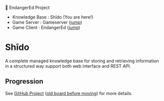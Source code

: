 🌱 EndangerEd Project
- Knowledge Base : Shīdo (You are here!)
- Game Server : Gameserver ([jump](https://github.com/endangered-project/gameserver))
- Game Client : EndangerEd ([jump](https://github.com/endangered-project/EndangerEd))

# Shīdo

A complete managed knowledge base for storing and retrieving information in a structured way support both web interface and REST API.

## Progression

See [GitHub Project](https://github.com/orgs/endangered-project/projects/1/) ([old board before moving](https://github.com/users/HelloYeew/projects/8/views/2)) for more details.
